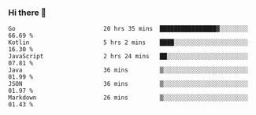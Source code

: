 ### Hi there 👋

<!--
**yeya24/yeya24** is a ✨ _special_ ✨ repository because its `README.md` (this file) appears on your GitHub profile.

Here are some ideas to get you started:

- 🔭 I’m currently working on ...
- 🌱 I’m currently learning ...
- 👯 I’m looking to collaborate on ...
- 🤔 I’m looking for help with ...
- 💬 Ask me about ...
- 📫 How to reach me: ...
- 😄 Pronouns: ...
- ⚡ Fun fact: ...
-->

<!--START_SECTION:waka-->

```text
Go                         20 hrs 35 mins  ████████████████▓░░░░░░░░   66.69 %
Kotlin                     5 hrs 2 mins    ████░░░░░░░░░░░░░░░░░░░░░   16.30 %
JavaScript                 2 hrs 24 mins   ██░░░░░░░░░░░░░░░░░░░░░░░   07.81 %
Java                       36 mins         ▒░░░░░░░░░░░░░░░░░░░░░░░░   01.99 %
JSON                       36 mins         ▒░░░░░░░░░░░░░░░░░░░░░░░░   01.97 %
Markdown                   26 mins         ▒░░░░░░░░░░░░░░░░░░░░░░░░   01.43 %
```

<!--END_SECTION:waka-->
